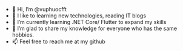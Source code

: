 - 👋 Hi, I’m @vuphuocfft
- 👀 I like to learning new technologies, reading IT blogs 
- 🌱 I’m currently learning .NET Core/ Flutter to expand my skills
- 💞️ I’m glad to share my knowledge for everyone who has the same hobbies.
- 📫 Feel free to reach me at my github

<!---
vuphuocfft/vuphuocfft is a ✨ special ✨ repository because its `README.md` (this file) appears on your GitHub profile.
You can click the Preview link to take a look at your changes.
--->
